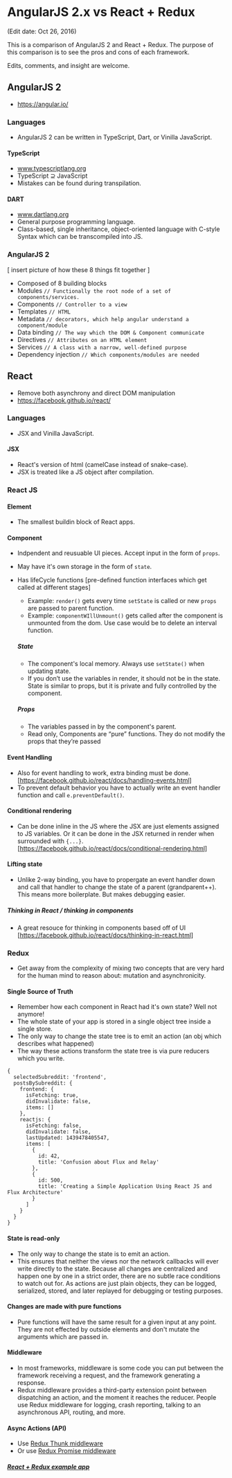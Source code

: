 # AngularJS 2.x vs React + Redux
(Edit date: Oct 26, 2016)

This is a comparison of AngularJS 2 and React + Redux. The purpose of this comparison is to see the pros and cons of each framework.

Edits, comments, and insight are welcome.

## AngularJS 2
- https://angular.io/

### Languages 
- AngularJS 2 can be written in TypeScript, Dart, or Vinilla JavaScript.

#### TypeScript
- www.typescriptlang.org
- TypeScript ⊇ JavaScript
- Mistakes can be found during transpilation.

#### DART
- www.dartlang.org
- General purpose programming language.
- Class-based, single inheritance, object-oriented language with C-style Syntax which can be transcompiled into JS.

### AngularJS 2
[ insert picture of how these 8 things fit together ]
- Composed of 8 building blocks
 - Modules `// Functionally the root node of a set of components/services.`
 - Components `// Controller to a view`
 - Templates `// HTML`
 - Metadata `// decorators, which help angular understand a component/module`
 - Data binding `// The way which the DOM & Component communicate`
 - Directives `// Attributes on an HTML element`
 - Services `// A class with a narrow, well-defined purpose`
 - Dependency injection `// Which components/modules are needed`
 

## React
- Remove both asynchrony and direct DOM manipulation
- https://facebook.github.io/react/

### Languages 
- JSX and Vinilla JavaScript.

#### JSX
- React's version of html (camelCase instead of snake-case).
- JSX is treated like a JS object after compilation.


### React JS

#### Element
- The smallest buildin block of React apps.

#### Component
- Indpendent and reusuable UI pieces. Accept input in the form of `props`.
- May have it's own storage in the form of `state`.
- Has lifeCycle functions [pre-defined function interfaces which get called at different stages]
  - Example: `render()` gets every time `setState` is called or new `props` are passed to parent function.
  - Example: `componentWIllUnmount()` gets called after the component is unmounted from the dom. Use case would be to delete an interval function.

  ##### State
  - The component's local memory. Always use `setState()` when updating state.
  - If you don’t use the variables in render, it should not be in the state. State is similar to props, but it is private and fully controlled by the component.

  ##### Props
  - The variables passed in by the component's parent.
  - Read only, Components are “pure” functions. They do not modify the props that they’re passed

#### Event Handling
- Also for event handling to work, extra binding must be done. [https://facebook.github.io/react/docs/handling-events.html]
- To prevent default behavior you have to actually write an event handler function and call `e.preventDefault()`.

#### Conditional rendering
- Can be done inline in the JS where the JSX are just elements assigned to JS variables. Or it can be done in the JSX returned in render when surrounded with `{...}`. [https://facebook.github.io/react/docs/conditional-rendering.html]

#### Lifting state
- Unlike 2-way binding, you have to propergate an event handler down and call that handler to change the state of a parent (grandparent++). This means more boilerplate. But makes debugging easier.

##### Thinking in React / thinking in components
- A great resouce for thinking in components based off of UI [https://facebook.github.io/react/docs/thinking-in-react.html]

### Redux
- Get away from the complexity of mixing two concepts that are very hard for the human mind to reason about: mutation and asynchronicity.

#### Single Source of Truth
- Remember how each component in React had it's own state? Well not anymore!
- The whole state of your app is stored in a single object tree inside a single store.
- The only way to change the state tree is to emit an action (an obj which describes what happened)
- The way these actions transform the state tree is via pure reducers which you write.
```
{
  selectedSubreddit: 'frontend',
  postsBySubreddit: {
    frontend: {
      isFetching: true,
      didInvalidate: false,
      items: []
    },
    reactjs: {
      isFetching: false,
      didInvalidate: false,
      lastUpdated: 1439478405547,
      items: [
        {
          id: 42,
          title: 'Confusion about Flux and Relay'
        },
        {
          id: 500,
          title: 'Creating a Simple Application Using React JS and Flux Architecture'
        }
      ]
    }
  }
}
```
#### State is read-only
- The only way to change the state is to emit an action.
- This ensures that neither the views nor the network callbacks will ever write directly to the state. Because all changes are centralized and happen one by one in a strict order, there are no subtle race conditions to watch out for. As actions are just plain objects, they can be logged, serialized, stored, and later replayed for debugging or testing purposes.

#### Changes are made with pure functions
- Pure functions will have the same result for a given input at any point. They are not effected by outside elements and don't mutate the arguments which are passed in.

#### Middleware
- In most frameworks, middleware is some code you can put between the framework receiving a request, and the framework generating a response.
- Redux middleware provides a third-party extension point between dispatching an action, and the moment it reaches the reducer. People use Redux middleware for logging, crash reporting, talking to an asynchronous API, routing, and more.

#### Async Actions (API)
- Use [Redux Thunk middleware](https://github.com/gaearon/redux-thunk)
- Or use [Redux Promise middleware](https://github.com/acdlite/redux-promise)

##### [React + Redux example app](http://redux.js.org/docs/advanced/ExampleRedditAPI.html)
